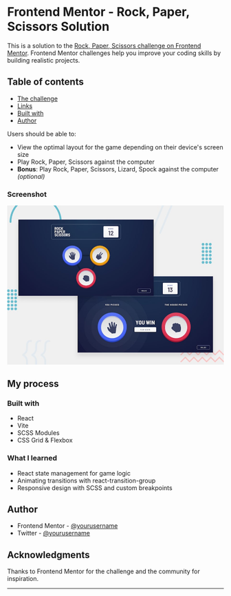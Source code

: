# Frontend Mentor - Rock, Paper, Scissors Solution

This is a solution to the [Rock, Paper, Scissors challenge on Frontend Mentor](https://www.frontendmentor.io/challenges/rock-paper-scissors-game-pTgwgvgH). Frontend Mentor challenges help you improve your coding skills by building realistic projects.

## Table of contents

- [The challenge](#the-challenge)
- [Links](#links)
- [Built with](#built-with)
- [Author](#author)

Users should be able to:

- View the optimal layout for the game depending on their device's screen size
- Play Rock, Paper, Scissors against the computer
- **Bonus**: Play Rock, Paper, Scissors, Lizard, Spock against the computer _(optional)_

### Screenshot

![Desktop Preview](./design/desktop-preview.jpg)

## My process

### Built with

- React
- Vite
- SCSS Modules
- CSS Grid & Flexbox

### What I learned

- React state management for game logic
- Animating transitions with react-transition-group
- Responsive design with SCSS and custom breakpoints

## Author

- Frontend Mentor - [@yourusername](https://www.frontendmentor.io/profile/yourusername)
- Twitter - [@yourusername](https://www.twitter.com/yourusername)

## Acknowledgments

Thanks to Frontend Mentor for the challenge and the community for inspiration.

---
